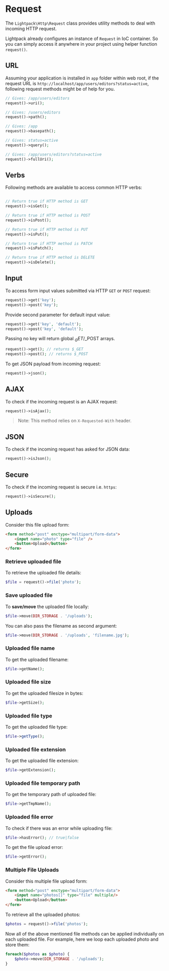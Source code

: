 # Request

The <code>Lightpack\Http\Request</code> class provides utility methods to deal with
incoming HTTP request. 

Lightpack already configures an instance of <code>Request</code> in IoC container.
So you can simply access it anywhere in your project using helper function <code>request()</code>.

## URL

Assuming your application is installed in <code>app</code> folder within web root, if 
the request URL is <code>http://localhost/app/users/editors?status=active</code>, following
request methods might be of help for you.

```php
// Gives: /app/users/editors
request()->uri();

// Gives: /users/editors
request()->path();

// Gives: /app
request()->basepath();

// Gives: status=active
request()->query();

// Gives: /app/users/editors?status=active
request()->fullUri();
```

## Verbs

Following methods are available to access common HTTP verbs:

```php

// Return true if HTTP method is GET
request()->isGet(); 

// Return true if HTTP method is POST
request()->isPost();

// Return true if HTTP method is PUT
request()->isPut();

// Return true if HTTP method is PATCH
request()->isPatch();

// Return true if HTTP method is DELETE
request()->isDelete();
```

## Input

To access form input values submitted via HTTP <code>GET</code> or <code>POST</code>
request:

```php
request()->get('key');
request()->post('key');
```

Provide second parameter for default input value:

```php
request()->get('key', 'default');
request()->post('key', 'default');
```

Passing no key will return global $_GET/$_POST arrays.

```php
request()->get(); // returns $_GET
request()->post(); // returns $_POST
```

To get JSON payload from incoming request:

```php
request()->json();
```

## AJAX

To check if the incoming request is an AJAX request:

```php
request()->isAjax();
```

> Note: This method relies on <code>X-Requested-With</code> header.

## JSON

To check if the incoming request has asked for JSON data:

```php
request()->isJson();
```

## Secure

To check if the incoming request is secure i.e. <code>https</code>:

```php
request()->isSecure();
```

## Uploads

Consider this file upload form:

```html
<form method="post" enctype="multipart/form-data">
    <input name="photo" type="file" />
    <button>Upload</button>
</form>
```

### Retrieve uploaded file

To retrieve the uploaded file details:

```php
$file = request()->file('photo');
```

### Save uploaded file

To **save/move** the uploaded file locally:

```php
$file->move(DIR_STORAGE . '/uploads');
```

You can also pass the filename as second argument:

```php
$file->move(DIR_STORAGE . '/uploads', 'filename.jpg');
```

### Uploaded file name

To get the uploaded filename:

```php
$file->getName();
```

### Uploaded file size

To get the uploaded filesize in bytes:

```php
$file->getSize();
```

### Uploaded file type

To get the uploaded file type:

```php
$file->getType();
```

### Uploaded file extension

To get the uploaded file extension:

```php
$file->getExtension();
```

### Uploaded file temporary path

To get the temporary path of uploaded file:

```php
$file->getTmpName();
```

### Uploaded file error

To check if there was an error while uploading file:

```php
$file->hasError(); // true|false
```

To get the file upload error:

```php
$file->getError();
```

### Multiple File Uploads

Consider this multiple file upload form:

```html
<form method="post" enctype="multipart/form-data">
    <input name="photos[]" type="file" multiple/>
    <button>Upload</button>
</form>
```

To retrieve all the uploaded photos:

```php
$photos = request()->file('photos');
```

Now all of the above mentioned file methods can be applied individually on each uploaded file. For example, here we loop each uploaded photo and store them:

```php
foreach($photos as $photo) {
    $photo->move(DIR_STORAGE . '/uploads');
}
```